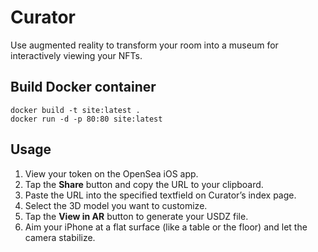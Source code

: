 # Curator
Use augmented reality to transform your room into a museum for interactively viewing your NFTs.

## Build Docker container
```
docker build -t site:latest .
docker run -d -p 80:80 site:latest
```

## Usage
1. View your token on the OpenSea iOS app.
2. Tap the **Share** button and copy the URL to your clipboard.
3. Paste the URL into the specified textfield on Curator’s index page.
4. Select the 3D model you want to customize.
5. Tap the **View in AR** button to generate your USDZ file.
6. Aim your iPhone at a flat surface (like a table or the floor) and let the camera stabilize.